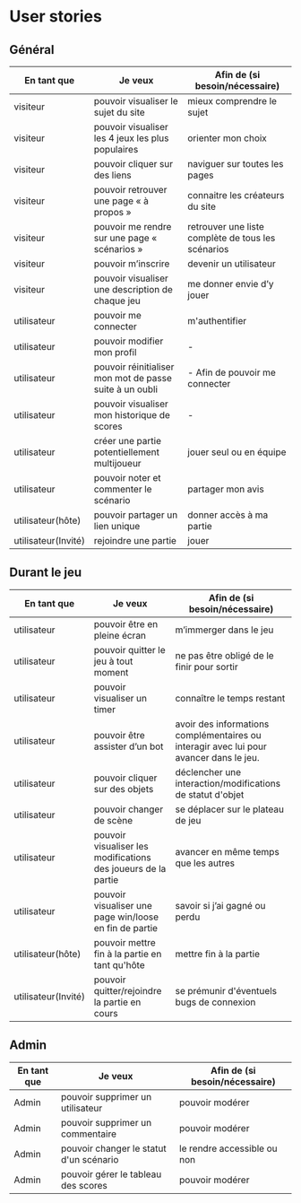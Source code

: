 # User stories

## Général

| En tant que         | Je veux                                                 | Afin de (si besoin/nécessaire)                     |
|---------------------|---------------------------------------------------------|----------------------------------------------------|
| visiteur            | pouvoir visualiser le sujet du site                     | mieux comprendre le sujet                          |
| visiteur            | pouvoir visualiser les 4 jeux les plus populaires       | orienter mon choix                                 |
| visiteur            | pouvoir cliquer sur des liens                           | naviguer sur toutes les pages                      |
| visiteur            | pouvoir retrouver une page « à propos »                 | connaitre les créateurs du site                    |
| visiteur            | pouvoir me rendre sur une page « scénarios »            | retrouver une liste complète de tous les scénarios |
| visiteur            | pouvoir m’inscrire                                      | devenir un utilisateur                             |
| visiteur            | pouvoir visualiser une description de chaque jeu        | me donner envie d’y jouer                          |
| utilisateur         | pouvoir me connecter                                    | m'authentifier                                     |
| utilisateur         | pouvoir modifier mon profil                             | -                                                  |
| utilisateur         | pouvoir réinitialiser mon mot de passe suite à un oubli | - Afin de pouvoir me connecter                     |
| utilisateur         | pouvoir visualiser mon historique de scores             | -                                                  |
| utilisateur         | créer une partie potentiellement multijoueur            | jouer seul ou en équipe                            |
| utilisateur         | pouvoir noter et commenter le scénario                  | partager mon avis                                  |
| utilisateur(hôte)   | pouvoir partager un lien unique                         | donner accès à ma partie                           |
| utilisateur(Invité) | rejoindre une partie                                    | jouer                                              |

## Durant le jeu

| En tant que         | Je veux                                                       | Afin de (si besoin/nécessaire)                                                         |
|---------------------|---------------------------------------------------------------|----------------------------------------------------------------------------------------|
| utilisateur         | pouvoir être en pleine écran                                  | m’immerger dans le jeu                                                                 |
| utilisateur         | pouvoir quitter le jeu à tout moment                          | ne pas être obligé de le finir pour sortir                                             |
| utilisateur         | pouvoir visualiser un timer                                   | connaître le temps restant                                                             |
| utilisateur         | pouvoir être assister d’un bot                                | avoir des informations complémentaires ou interagir avec lui pour avancer dans le jeu. |
| utilisateur         | pouvoir cliquer sur des objets                                | déclencher une interaction/modifications de statut d'objet                             |
| utilisateur         | pouvoir changer de scène                                      | se déplacer sur le plateau de jeu                                                      |
| utilisateur         | pouvoir visualiser les modifications des joueurs de la partie | avancer en même temps que les autres                                                   |
| utilisateur         | pouvoir visualiser une page win/loose en fin de partie        | savoir si j’ai gagné ou perdu                                                          |
| utilisateur(hôte)   | pouvoir mettre fin à la partie en tant qu'hôte                | mettre fin à la partie                                                                 |
| utilisateur(Invité) | pouvoir quitter/rejoindre la partie en cours                  | se prémunir d'éventuels bugs de connexion                                              |

## Admin

| En tant que | Je veux                                 | Afin de (si besoin/nécessaire)                                                         |
|-------------|-----------------------------------------|----------------------------------------------------------------------------------------|
| Admin       | pouvoir supprimer un utilisateur        | pouvoir modérer                                                                        |
| Admin       | pouvoir supprimer un commentaire        | pouvoir modérer                                                                        |
| Admin       | pouvoir changer le statut d'un scénario | le rendre accessible ou non                                                            |
| Admin       | pouvoir gérer le tableau des scores     | pouvoir modérer                                                                        |
